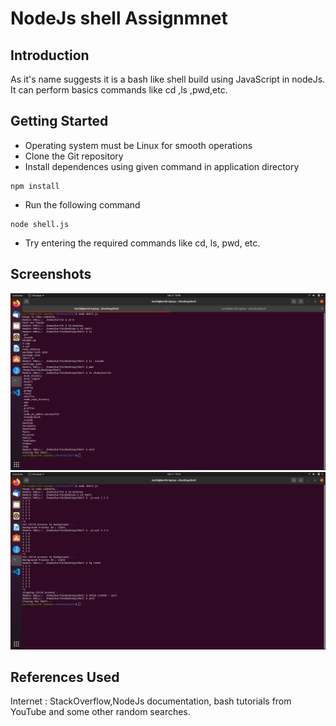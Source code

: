 # NodeJs shell Assignmnet

## Introduction

As it's name suggests it is a bash like shell build using JavaScript in nodeJs. It can perform basics commands like cd ,ls ,pwd,etc.

## Getting Started

- Operating system must be Linux for smooth operations  
- Clone the Git repository
- Install dependences using given command in application directory 
```
npm install
```
- Run the following command
```
node shell.js
```
- Try entering the required commands like cd, ls, pwd, etc.

## Screenshots
<img src="https://raw.githubusercontent.com/kartik990/Shell/master/ss/1.png">
<!-- <img src="https://raw.githubusercontent.com/kartik990/Shell/master/ss/2.png"> -->
<img src="https://raw.githubusercontent.com/kartik990/Shell/master/ss/3.png">


## References Used

Internet : StackOverflow,NodeJs documentation, bash tutorials from YouTube and some other random searches.
